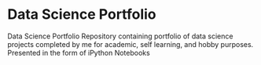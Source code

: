 # Data Science Portfolio
Data Science Portfolio
Repository containing portfolio of data science projects completed by me for academic, self learning, and hobby purposes. Presented in the form of iPython Notebooks
